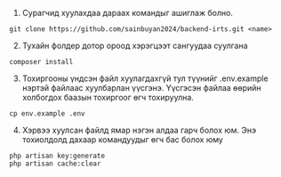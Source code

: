 1. Сурагчид хуулахдаа дараах командыг ашиглаж болно.


```
git clone https://github.com/sainbuyan2024/backend-irts.git <name>
```


2. Тухайн фолдер дотор ороод хэрэгцээт сангуудаа суулгана

```
composer install
```

3. Тохиргооны үндсэн файл хуулагдахгүй тул түүнийг .env.example нэртэй файлаас хуулбарлан үүсгэнэ. Үүсгэсэн файлаа өөрийн холбогдох баазын тохиргоог өгч тохируулна.


```
cp env.example .env
```



4. Хэрвээ хуулсан файлд ямар нэгэн алдаа гарч болох юм. Энэ тохиолдолд дахаар командуудыг өгч бас болох юму


```
php artisan key:generate
php artisan cache:clear
```